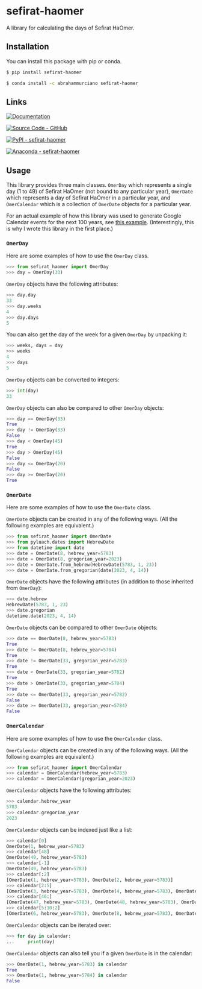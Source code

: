 # sefirat-haomer
A library for calculating the days of Sefirat HaOmer.

## Installation

You can install this package with pip or conda.
```sh
$ pip install sefirat-haomer
```
```sh
$ conda install -c abrahammurciano sefirat-haomer
```

## Links

[![Documentation](https://img.shields.io/badge/Documentation-C61C3E?style=for-the-badge&logo=Read+the+Docs&logoColor=%23FFFFFF)](https://abrahammurciano.github.io/python-sefirat-haomer/sefirat-haomer)

[![Source Code - GitHub](https://img.shields.io/badge/Source_Code-GitHub-181717?style=for-the-badge&logo=GitHub&logoColor=%23FFFFFF)](https://github.com/abrahammurciano/python-sefirat-haomer.git)

[![PyPI - sefirat-haomer](https://img.shields.io/badge/PyPI-sefirat-haomer-006DAD?style=for-the-badge&logo=PyPI&logoColor=%23FFD242)](https://pypi.org/project/sefirat-haomer/)

[![Anaconda - sefirat-haomer](https://img.shields.io/badge/Anaconda-sefirat-haomer-44A833?style=for-the-badge&logo=Anaconda&logoColor=%23FFFFFF)](https://anaconda.org/abrahammurciano/sefirat-haomer)

## Usage

This library provides three main classes. `OmerDay` which represents a single day (1 to 49) of Sefirat HaOmer (not bound to any particular year), `OmerDate` which represents a day of Sefirat HaOmer in a particular year, and `OmerCalendar` which is a collection of `OmerDate` objects for a particular year.

For an actual example of how this library was used to generate Google Calendar events for the next 100 years, see [this example](expamples/google_calendar.py). (Interestingly, this is why I wrote this library in the first place.)

### `OmerDay`

Here are some examples of how to use the `OmerDay` class.

```python
>>> from sefirat_haomer import OmerDay
>>> day = OmerDay(33)
```

`OmerDay` objects have the following attributes:
```python
>>> day.day
33
>>> day.weeks
4
>>> day.days
5
```

You can also get the day of the week for a given `OmerDay` by unpacking it:
```python
>>> weeks, days = day
>>> weeks
4
>>> days
5
```

`OmerDay` objects can be converted to integers:
```python
>>> int(day)
33
```

`OmerDay` objects can also be compared to other `OmerDay` objects:
```python
>>> day == OmerDay(33)
True
>>> day != OmerDay(33)
False
>>> day < OmerDay(45)
True
>>> day > OmerDay(45)
False
>>> day <= OmerDay(20)
False
>>> day >= OmerDay(20)
True
```

### `OmerDate`

Here are some examples of how to use the `OmerDate` class.

`OmerDate` objects can be created in any of the following ways. (All the following examples are equivalent.)
```python
>>> from sefirat_haomer import OmerDate
>>> from pyluach.dates import HebrewDate
>>> from datetime import date
>>> date = OmerDate(8, hebrew_year=5783)
>>> date = OmerDate(8, gregorian_year=2023)
>>> date = OmerDate.from_hebrew(HebrewDate(5783, 1, 23))
>>> date = OmerDate.from_gregorian(date(2023, 4, 14))
```

`OmerDate` objects have the following attributes (in addition to those inherited from `OmerDay`):
```python
>>> date.hebrew
HebrewDate(5783, 1, 23)
>>> date.gregorian
datetime.date(2023, 4, 14)
```

`OmerDate` objects can be compared to other `OmerDate` objects:
```python
>>> date == OmerDate(8, hebrew_year=5783)
True
>>> date != OmerDate(8, hebrew_year=5784)
True
>>> date != OmerDate(33, gregorian_year=5783)
True
>>> date < OmerDate(33, gregorian_year=5782)
True
>>> date > OmerDate(33, gregorian_year=5784)
True
>>> date <= OmerDate(33, gregorian_year=5782)
False
>>> date >= OmerDate(33, gregorian_year=5784)
False
```

### `OmerCalendar`

Here are some examples of how to use the `OmerCalendar` class.

`OmerCalendar` objects can be created in any of the following ways. (All the following examples are equivalent.)

```python
>>> from sefirat_haomer import OmerCalendar
>>> calendar = OmerCalendar(hebrew_year=5783)
>>> calendar = OmerCalendar(gregorian_year=2023)
```

`OmerCalendar` objects have the following attributes:
```python
>>> calendar.hebrew_year
5783
>>> calendar.gregorian_year
2023
```

`OmerCalendar` objects can be indexed just like a list:
```python
>>> calendar[0]
OmerDate(1, hebrew_year=5783)
>>> calendar[48]
OmerDate(49, hebrew_year=5783)
>>> calendar[-1]
OmerDate(49, hebrew_year=5783)
>>> calendar[:2]
[OmerDate(1, hebrew_year=5783), OmerDate(2, hebrew_year=5783)]
>>> calendar[2:5]
[OmerDate(3, hebrew_year=5783), OmerDate(4, hebrew_year=5783), OmerDate(5, hebrew_year=5783)]
>>> calendar[46:]
[OmerDate(47, hebrew_year=5783), OmerDate(48, hebrew_year=5783), OmerDate(49, hebrew_year=5783)]
>>> calendar[5:10:2]
[OmerDate(6, hebrew_year=5783), OmerDate(8, hebrew_year=5783), OmerDate(10, hebrew_year=5783)]
```

`OmerCalendar` objects can be iterated over:
```python
>>> for day in calendar:
...     print(day)
```

`OmerCalendar` objects can also tell you if a given `OmerDate` is in the calendar:
```python
>>> OmerDate(1, hebrew_year=5783) in calendar
True
>>> OmerDate(1, hebrew_year=5784) in calendar
False
```

